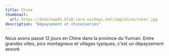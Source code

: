 ```yaml
---
title: Chine
thumbnail:
  url: https://dimstowp01.blob.core.windows.net/img/chine/cover.jpg
description: "Dépaysement et chinoiseries"
---
```


Nous avons passé 12 jours en Chine dans la province du Yunnan. Entre grandes villes, pics montagneux et villages typiques, c'est un dépaysement assuré.
